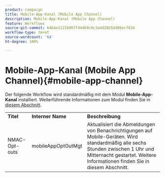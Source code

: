 ```yaml
---
product: campaign
title: Mobile-App-Kanal (Mobile App Channel)
description: Mobile-App-Kanal (Mobile App Channel)
feature: Workflows
source-git-commit: 6464e1121b907f44db9c0c3add28b54486ecf834
workflow-type: tm+mt
source-wordcount: '64'
ht-degree: 100%

---
```



# Mobile-App-Kanal (Mobile App Channel){#mobile-app-channel}

Der folgende Workflow wird standardmäßig mit dem Modul **Mobile-App-Kanal** installiert. Weiterführende Informationen zum Modul finden Sie in [diesem Abschnitt](../../v8/send/push.md).

<table> 
 <tbody> 
  <tr> 
   <td> <strong>Titel</strong><br /> </td> 
   <td> <strong>Interner Name</strong><br /> </td> 
   <td> <strong>Beschreibung</strong><br /> </td> 
  </tr> 
  <tr> 
   <td> <span class="uicontrol">NMAC-Opt-outs</span> <br /> </td> 
   <td> <span class="uicontrol">mobileAppOptOutMgt</span> <br /> </td> 
   <td> Aktualisiert die Abmeldungen von Benachrichtigungen auf Mobile-Geräten. Wird standardmäßig alle sechs Stunden zwischen 1 Uhr und Mitternacht gestartet. Weitere Informationen finden Sie in diesem Abschnitt</a>.<br /> </td> 
  </tr> 
 </tbody> 
</table>

